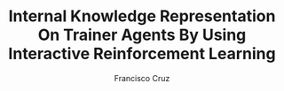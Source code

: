 ---
paperId: 16
author: Francisco Cruz
publicationauthor: Cruz, F. 
title: Internal Knowledge Representation On Trainer Agents By Using Interactive Reinforcement Learning
pdf: Poster_Francisco_Cruz_2.pdf
poster: --
alt: --
type: Poster
topic: Robotics
link: https://doi.org/10.52591/lxai2018120316
conference: neurips
year: 2018
tags: neurips-2018
location: Montreal, Canada
---